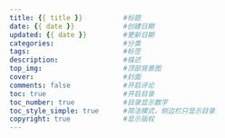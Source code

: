 ```yaml
---
title: {{ title }}  		#标题
date: {{ date }}    		#创建日期
updated: {{ date }} 		#更新日期
categories:         		#分类
tags:               		#标签
description:        		#描述
top_img:            		#顶部背景图
cover:              		#封面
comments: false     		#开启评论
toc: true          		    #开启目录
toc_number: true    		#目录显示数字
toc_style_simple: true      #简洁模式，侧边栏只显示目录
copyright: true     		#显示版权
---
```

